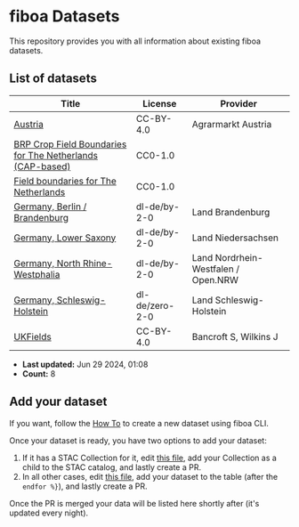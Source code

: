 
# fiboa Datasets

This repository provides you with all information about existing fiboa datasets.

## List of datasets

| Title | License | Provider |
| ----- | ------- | -------- |
| [Austria](https://beta.source.coop/repositories/fiboa/austria/description/) | CC-BY-4.0 | Agrarmarkt Austria |
| [BRP Crop Field Boundaries for The Netherlands (CAP-based)](https://beta.source.coop/repositories/fiboa/nl-crop/description/) | CC0-1.0 |  |
| [Field boundaries for The Netherlands](https://beta.source.coop/repositories/fiboa/ref-nl/description/) | CC0-1.0 |  |
| [Germany, Berlin / Brandenburg](https://beta.source.coop/repositories/fiboa/de-bb/description/) | dl-de/by-2-0 | Land Brandenburg |
| [Germany, Lower Saxony](https://beta.source.coop/repositories/fiboa/de-nds/description/) | dl-de/by-2-0 | Land Niedersachsen |
| [Germany, North Rhine-Westphalia](https://beta.source.coop/repositories/fiboa/de-nrw/description/) | dl-de/by-2-0 | Land Nordrhein-Westfalen / Open.NRW |
| [Germany, Schleswig-Holstein](https://beta.source.coop/repositories/fiboa/de-sh/description/) | dl-de/zero-2-0 | Land Schleswig-Holstein |
| [UKFields](https://zenodo.org/records/11110206) | CC-BY-4.0 | Bancroft S, Wilkins J |

* **Last updated:** Jun 29 2024, 01:08 
* **Count:** 8

## Add your dataset

If you want, follow the [How To](HOWTO.md) to create a new dataset using fiboa CLI.

Once your dataset is ready, you have two options to add your dataset:
1. If it has a STAC Collection for it, edit [this file](https://github.com/fiboa/fiboa.github.io/edit/main/stac/catalog.json), add your Collection as a child to the STAC catalog, and lastly create a PR.
2. In all other cases, edit [this file](https://github.com/fiboa/data/edit/main/README.md.jinja), add your dataset to the table (after the `endfor %}`), and lastly create a PR.

Once the PR is merged your data will be listed here shortly after (it's updated every night).